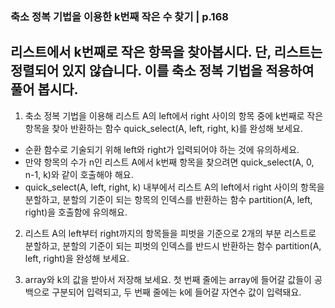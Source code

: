 ### 축소 정복 기법을 이용한 k번째 작은 수 찾기 | p.168
리스트에서 k번째로 작은 항목을 찾아봅시다. 단, 리스트는 정렬되어 있지 않습니다.
이를 축소 정복 기법을 적용하여 풀어 봅시다.
---

1. 축소 정복 기법을 이용해 리스트 A의 left에서 right 사이의 항목 중에 k번째로 작은 항목을 찾아 반환하는 함수 quick_select(A, left, right, k)를 완성해 보세요.

* 순환 함수로 기술되기 위해 left와 right가 입력되어야 하는 것에 유의하세요.
* 만약 항목의 수가 n인 리스트 A에서 k번째 항목을 찾으려면 quick_select(A, 0, n-1, k)와 같이 호출해야 해요.
* quick_select(A, left, right, k) 내부에서 리스트 A의 left에서 right 사이의 항목을 분할하고, 분할의 기준이 되는 항목의 인덱스를 반환하는 함수 partition(A, left, right)을 호출함에 유의해요.
2. 리스트 A의 left부터 right까지의 항목들을 피벗을 기준으로 2개의 부분 리스트로 분할하고, 분할의 기준이 되는 피벗의 인덱스를 반드시 반환하는 함수 partition(A, left, right)을 완성해 보세요.

3. array와 k의 값을 받아서 저장해 보세요. 첫 번째 줄에는 array에 들어갈 값들이 공백으로 구분되어 입력되고, 두 번째 줄에는 k에 들어갈 자연수 값이 입력돼요.